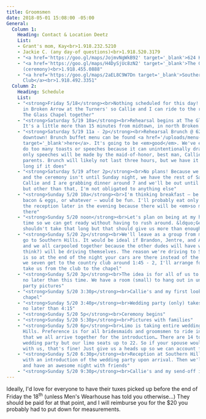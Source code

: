 ```yaml
---
title: Groomsmen
date: 2018-05-01 15:08:00 -05:00
General:
  Column 1:
    Heading: Contact & Location Deetz
    List:
    - Grant's mom, Kay<br>1.918.232.5210
    - Jackie C. (any day-of questions)<br>1.918.520.3179
    - "<a href='https://goo.gl/maps/JojmvNgWkB92' target='_blank'>624 Kitchen</a><br>1.918.779.6333"
    - "<a href='https://goo.gl/maps/H4DySjUc8zN2' target='_blank'>The Glass Chapel</a>
      (ceremony)<br>1.918.455.0888"
    - "<a href='https://goo.gl/maps/2aEL8C9W7Dn target='_blank'>Southern Hills Country
      Club</a><br>1.918.492.3351"
  Column 2:
    Heading: Schedule
    List:
    - "<strong>Friday 5/18</strong><br>Nothing scheduled for this day! I'll be sleeping
      in Broken Arrow at the Turners' so Callie and I can ride to the rehearsal at
      The Glass Chapel together"
    - "<strong>Saturday 5/19 10a</strong><br>Rehearsal begins at The Glass Chapel.
      It's a little more than 15 minutes from midtown, in north Broken Arrow"
    - "<strong>Saturday 5/19 11a - 2p</strong><br>Rehearsal Brunch @ 624 Kitchen in
      downtown! Brunch buffet menu can be found <a href='/uploads/menu--buffet.jpg'
      target='_blank'>here</a>. It's going to be <em>good</em>. We've elected to not
      do too many toasts or speeches because it can unintentionally drag on, SO the
      only speeches will be made by the maid-of-honor, best man, Callie & I, and my
      parents. Brunch will likely not last three hours, but we have it reserved that
      long if it does"
    - "<strong>Saturday 5/19 after 2p</strong><br>No plans! Because we're doing brunch
      and the ceremony isn't until Sunday night, we have the rest of Saturday open.
      Callie and I are grabbing dinner around 7 and we'll be out until probably 10
      but other than that, I'm not obligated to anything else"
    - "<strong>Sunday 5/20 10a</strong><br>I'm thinking breakfast – be it donuts,
      bacon & eggs, or whatever – would be fun. I'll probably eat only breakfast until
      the reception later in the evening because there will be <em>so much</em> food
      there"
    - "<strong>Sunday 5/20 noon</strong><br>Let's plan on being at my house by this
      time so we can get ready without having to rush around. &ldquo;Getting ready&rdquo;
      shouldn't take that long but that should give us more than enough time…"
    - "<strong>Sunday 5/20 2p</strong><br>We'll leave as a group from my house and
      go to Southern Hills. It would be ideal if Brandon, Jentre, and Asher drove,
      and we all carpooled together because the other dudes will have wives who (I
      think?) will be driving themselves. The reason we're driving to Southern Hills
      is so at the end of the night your cars are there instead of the chapel. Once
      we seven get to the country club around 1:45 - 2, I'll arrange for someone to
      take us from the club to the chapel"
    - "<strong>Sunday 5/20 3p</strong><br>The idea is for all of us to be at the chapel
      no later than this time. We have a room (small) to hang out in until wedding
      party pictures"
    - "<strong>Sunday 5/20 3:30p</strong><br>Callie's and my first look outside the
      chapel"
    - "<strong>Sunday 5/20 3:40p</strong><br>Wedding party (only) takes pictures until
      no later than 4:15"
    - "<strong>Sunday 5/20 5p</strong><br>Ceremony begins"
    - "<strong>Sunday 5/20 5:30p</strong><br>Pictures with families"
    - "<strong>Sunday 5/20 6p</strong><br>Limo is taking entire wedding party to Southern
      Hills. Preference is for all bridesmaids and groomsmen to ride in the limo so
      that we all arrive together for the introduction… There are 14 total in the
      wedding party but our limo seats up to 22. So if your spouse would like to ride
      with us, that's fine! Just give us a heads up so we can account for them"
    - "<strong>Sunday 5/20 6:30p</strong><br>Reception at Southern Hills kicks off
      with an introduction of the wedding party upon arrival. Then we'll eat, twerk,
      and have an awesome night with friends"
    - "<strong>Sunday 5/20 9:30p</strong><br>Callie's and my send-off in the limo"
---
```


Ideally, I'd love for everyone to have their tuxes picked up before the end of Friday the 18<sup>th</sup> (unless Men's Wearhouse has told you otherwise…) They should be paid for at that point, and I will reimburse you for the $20 you probably had to put down for measurements.